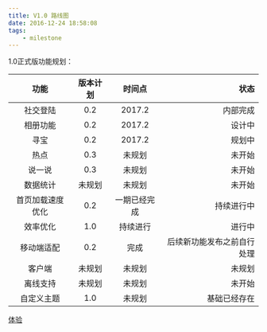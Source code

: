 ```yaml
---
title: V1.0 路线图
date: 2016-12-24 18:58:08
tags: 
    - milestone
---
```


1.0正式版功能规划：

| 功能                         | 版本计划  |  时间点   |  状态|
|:----------------------------:|:--------:|:----------:|---:|
| 社交登陆| 0.2| 2017.2| 内部完成|
| 相册功能| 0.2| 2017.2| 设计中|
| 寻宝| 0.2| 2017.2| 规划中|
| 热点 | 0.3 | 未规划| 未开始|
| 说一说 | 0.3 | 未规划| 未开始|
| 数据统计| 未规划| 未规划| 未开始|
| 首页加载速度优化| 0.2 | 一期已经完成|持续进行中|
| 效率优化 | 1.0 | 持续进行| 进行中|
| 移动端适配| 0.2 | 完成| 后续新功能发布之前自行处理|
| 客户端| 未规划|未规划|未规划|
| 离线支持| 未规划 | 未规划 | 未开始|
| 自定义主题| 1.0 | 未规划 | 基础已经存在 |

[体验](https://www.union-earth.com)